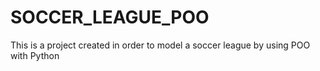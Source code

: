# SOCCER_LEAGUE_POO
This is a project created in order to model a soccer league by using POO with Python
